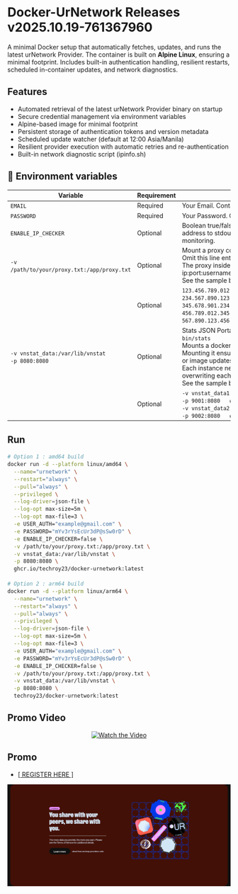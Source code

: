 # Docker-UrNetwork Releases v2025.10.19-761367960
A minimal Docker setup that automatically fetches, updates, and runs the latest urNetwork Provider. The container is built on **Alpine Linux**, ensuring a minimal footprint. Includes built-in authentication handling, resilient restarts, scheduled in-container updates, and network diagnostics.
 
## Features
- Automated retrieval of the latest urNetwork Provider binary on startup
- Secure credential management via environment variables
- Alpine-based image for minimal footprint
- Persistent storage of authentication tokens and version metadata
- Scheduled update watcher (default at 12:00 Asia/Manila)
- Resilient provider execution with automatic retries and re-authentication
- Built-in network diagnostic script (ipinfo.sh)

## 🧩 Environment variables
| Variable | Requirement | Description |
|----------|-------------|-------------|
| `EMAIL`  | Required    | Your Email. Container exits if not provided. |
| `PASSWORD`  | Required    | Your Password. Container exits if not provided. |
| `ENABLE_IP_CHECKER` | Optional | Boolean true/false : Checks and prints your public IPv4 address to stdout visible directly in Docker logs for easy monitoring. |
| `-v /path/to/your/proxy.txt:/app/proxy.txt`  | Optional | Mount a proxy configuration file from host to container.<br>Omit this line entirely if you don't want to use a proxy.<br>The proxy inside the proxy.txt should have this format ip:port:username:password.<br>See the sample below. one proxy per line. |
| | Optional | `123.456.789.012:55555:myproxyusername:myproxypassword`<br>`234.567.890.123:44444:myproxyusername:myproxypassword`<br>`345.678.901.234:33333:myproxyusername:myproxypassword`<br>`456.789.012.345:22222:myproxyusername:myproxypassword`<br>`567.890.123.456:11111:myproxyusername:myproxypassword` |
| `-v vnstat_data:/var/lib/vnstat`<br>`-p 8080:8080` | Optional | Stats JSON Portal = `http://localhost:port/cgi-bin/stats` <br>Mounts a docker volume `vnstat_data` to `/var/lib/vnstat`. <br>Mounting it ensures data history persists across restarts or image updates. <br>Each instance needs its own volume and port to avoid overwriting each other’s data.<br>See the sample below. |
| | Optional | `-v vnstat_data1:/var/lib/vnstat`  # for first container <br>`-p 9001:8080   # Host port 8081`  # for first container <br>`-v vnstat_data2:/var/lib/vnstat`  # for second container <br>`-p 9002:8080   # Host port 9000`  # for second container |

## Run
```sh
# Option 1 : amd64 build
docker run -d --platform linux/amd64 \
  --name="urnetwork" \
  --restart="always" \
  --pull="always" \
  --privileged \
  --log-driver=json-file \
  --log-opt max-size=5m \
  --log-opt max-file=3 \
  -e USER_AUTH="example@gmail.com" \
  -e PASSWORD="mYv3rYsEcUr3dP@sSw0rD" \
  -e ENABLE_IP_CHECKER=false \
  -v /path/to/your/proxy.txt:/app/proxy.txt \
  -v vnstat_data:/var/lib/vnstat \
  -p 8080:8080 \
  ghcr.io/techroy23/docker-urnetwork:latest

# Option 2 : arm64 build
docker run -d --platform linux/arm64 \
  --name="urnetwork" \
  --restart="always" \
  --pull="always" \
  --privileged \
  --log-driver=json-file \
  --log-opt max-size=5m \
  --log-opt max-file=3 \
  -e USER_AUTH="example@gmail.com" \
  -e PASSWORD="mYv3rYsEcUr3dP@sSw0rD" \
  -e ENABLE_IP_CHECKER=false \
  -v /path/to/your/proxy.txt:/app/proxy.txt \
  -v vnstat_data:/var/lib/vnstat \
  -p 8080:8080 \
  techroy23/docker-urnetwork:latest
```

## Promo Video
<div align="center">
  <a href="https://www.youtube.com/watch?v=E1tXbiLSU2I">
    <img src="https://img.youtube.com/vi/E1tXbiLSU2I/0.jpg" alt="Watch the Video">
  </a>
</div>

## Promo
<ul><li><a href="https://ur.io/c?bonus=0MYG84"> [ REGISTER HERE ] </a></li></ul>
<div align="center">
  <a href="https://ur.io/c?bonus=0MYG84">
    <img src="screenshot/img0.png" alt="Alt text">
  </a>
</div>
